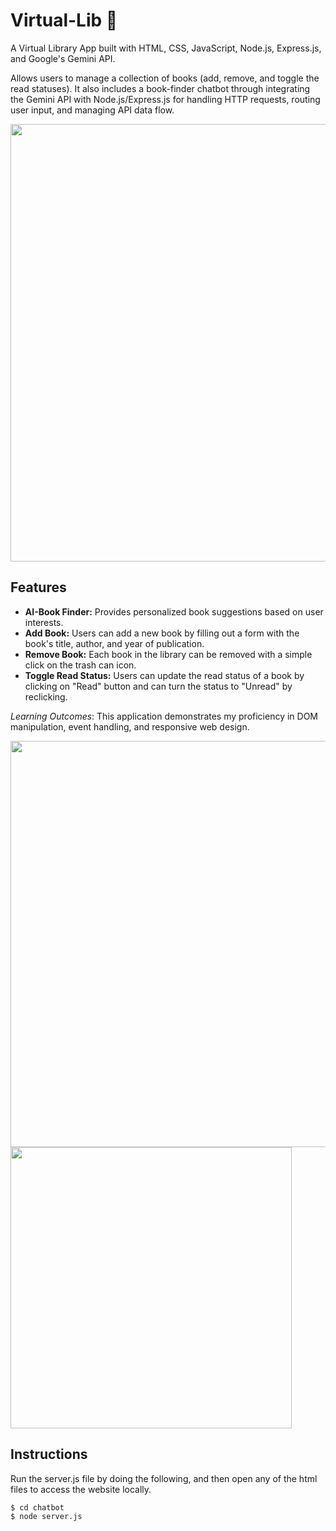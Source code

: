 # Virtual-Lib 📖
A Virtual Library App built with HTML, CSS, JavaScript, Node.js, Express.js, and Google's Gemini API. 

Allows users to manage a collection of books (add, remove, and toggle the read statuses). It also includes a book-finder chatbot through integrating the Gemini API with Node.js/Express.js for handling HTTP requests, routing user input, and managing API data flow.

<img src="https://github.com/user-attachments/assets/8b69d4d4-9443-492c-823f-67ecc2c1bb66" width="700" />

## Features
* **AI-Book Finder:** Provides personalized book suggestions based on user interests.
* **Add Book:** Users can add a new book by filling out a form with the book's title, author, and year of publication.
* **Remove Book:** Each book in the library can be removed with a simple click on the trash can icon.
* **Toggle Read Status:** Users can update the read status of a book by clicking on "Read" button and can turn the status to "Unread" by reclicking.

*Learning Outcomes*: 
This application demonstrates my proficiency in DOM manipulation, event handling, and responsive web design.

<img src="https://github.com/user-attachments/assets/56bfaecd-736a-49a1-b3e9-2f9f346268ff" width="650" />

<img src="https://github.com/user-attachments/assets/45ba8944-4949-43fe-8254-d485cf299fc8" height="450" />

## Instructions ##
Run the server.js file by doing the following, and then open any of the html files to access the website locally.

```
$ cd chatbot
$ node server.js
```
